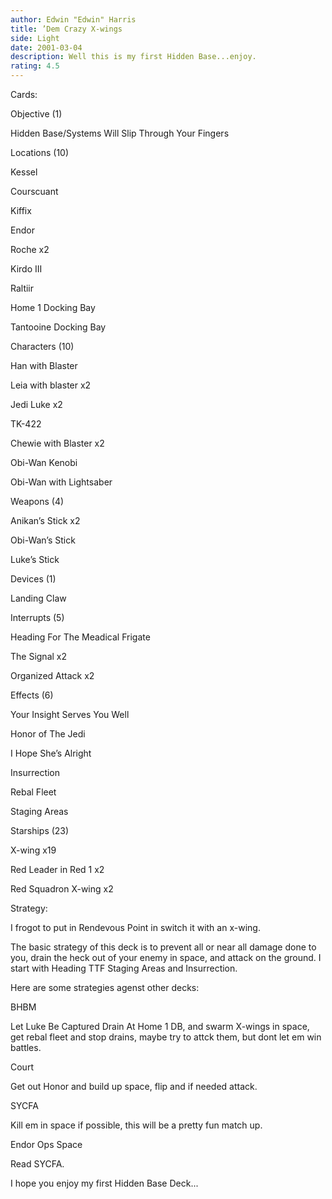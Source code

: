 ```yaml
---
author: Edwin "Edwin" Harris
title: ’Dem Crazy X-wings
side: Light
date: 2001-03-04
description: Well this is my first Hidden Base...enjoy.
rating: 4.5
---
```

Cards: 

Objective (1)
Hidden Base/Systems Will Slip Through Your Fingers

Locations (10)
Kessel
Courscuant
Kiffix
Endor 
Roche x2
Kirdo III
Raltiir
Home 1 Docking Bay
Tantooine Docking Bay

Characters (10)
Han with Blaster 
Leia with blaster x2
Jedi Luke x2
TK-422
Chewie with Blaster x2
Obi-Wan Kenobi
Obi-Wan with Lightsaber

Weapons (4)
Anikan’s Stick x2
Obi-Wan’s Stick 
Luke’s Stick

Devices (1)
Landing Claw

Interrupts (5)
Heading For The Meadical Frigate 
The Signal x2
Organized Attack x2

Effects (6)
Your Insight Serves You Well
Honor of The Jedi
I Hope She’s Alright
Insurrection
Rebal Fleet
Staging Areas

Starships (23)
X-wing x19
Red Leader in Red 1 x2
Red Squadron X-wing x2 

Strategy: 

I frogot to put in Rendevous Point in switch it with an x-wing.

The basic strategy of this deck is to prevent all or near all damage done to you, drain the heck out of your enemy in space, and attack on the ground. I start with Heading TTF Staging Areas and Insurrection. 

Here are some strategies agenst other decks:
BHBM
Let Luke Be Captured Drain At Home 1 DB, and swarm X-wings in space, get rebal fleet and stop drains, maybe try to attck them, but dont let em win battles.

Court
Get out Honor and build up space, flip and if needed attack.

SYCFA
Kill em in space if possible, this will be a pretty fun match up.

Endor Ops Space
Read SYCFA. 


I hope you enjoy my first Hidden Base Deck...

